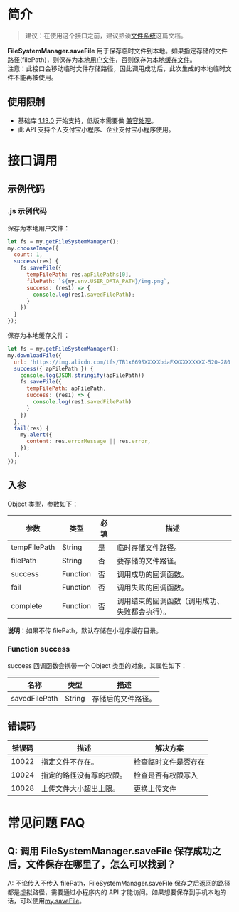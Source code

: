 # 简介
> 建议：在使用这个接口之前，建议熟读[文件系统](https://opendocs.alipay.com/mini/03dt4s)这篇文档。

**FileSystemManager.saveFile** 用于保存临时文件到本地。如果指定存储的文件路径(filePath)，则保存为[本地用户文件](https://opendocs.alipay.com/mini/03dt4s)，否则保存为[本地缓存文件](https://opendocs.alipay.com/mini/03dt4s)。\
注意：此接口会移动临时文件存储路径，因此调用成功后，此次生成的本地临时文件不能再被使用。 


## 使用限制

- 基础库 [1.13.0](https://opendocs.alipay.com/mini/framework/lib) 开始支持，低版本需要做 [兼容处理](https://opendocs.alipay.com/mini/framework/compatibility)。
- 此 API 支持个人支付宝小程序、企业支付宝小程序使用。

# 接口调用

## 示例代码

### .js 示例代码

保存为本地用户文件：

```javascript
let fs = my.getFileSystemManager();
my.chooseImage({
  count: 1,
  success(res) {
  	fs.saveFile({
      tempFilePath: res.apFilePaths[0],
      filePath: `${my.env.USER_DATA_PATH}/img.png`,
      success: (res1) => {
        console.log(res1.savedFilePath);
      }
    })
  }
});
```

保存为本地缓存文件：

```JavaScript
let fs = my.getFileSystemManager();
my.downloadFile({
  url: 'https://img.alicdn.com/tfs/TB1x669SXXXXXbdaFXXXXXXXXXX-520-280.jpg',
  success({ apFilePath }) {
    console.log(JSON.stringify(apFilePath))
    fs.saveFile({
      tempFilePath: apFilePath,
      success: (res1) => {
        console.log(res1.savedFilePath)
      }
    })
  },
  fail(res) {
    my.alert({
      content: res.errorMessage || res.error,
    });
  },
});
```

## 入参

Object 类型，参数如下：

| **参数** | **类型** | **必填** | **描述** |
| --- | --- | --- | --- |
| tempFilePath | String | 是 | 临时存储文件路径。 |
| filePath | String | 否 | 要存储的文件路径。 |
| success | Function | 否 | 调用成功的回调函数。 |
| fail | Function | 否 | 调用失败的回调函数。 |
| complete | Function | 否 | 调用结束的回调函数（调用成功、失败都会执行）。 |

**说明**：如果不传 filePath，默认存储在小程序缓存目录。

### Function success

success 回调函数会携带一个 Object 类型的对象，其属性如下：

| **名称** | **类型** | **描述** |
| --- | --- | --- |
| savedFilePath | String | 存储后的文件路径。 |

## 错误码
| **错误码** | **描述** |  **解决方案** |
| --- | --- | --- |
| 10022 | 指定文件不存在。 | 检查临时文件是否存在 |
| 10024 | 指定的路径没有写的权限。 | 检查是否有权限写入 |
| 10028 | 上传文件大小超出上限。 | 更换上传文件 |

# 常见问题 FAQ

## Q: 调用 FileSystemManager.saveFile 保存成功之后，文件保存在哪里了，怎么可以找到？
A: 不论传入不传入 filePath，FileSystemManager.saveFile 保存之后返回的路径都是虚拟路径，需要通过小程序内的 API 才能访问。如果想要保存到手机本地的话，可以使用[my.saveFile](https://opendocs.alipay.com/mini/api/xbll1q)。
